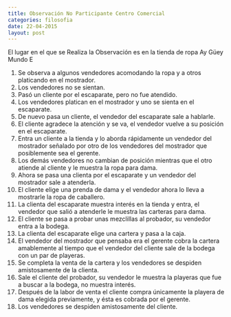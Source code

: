 ```yaml
---
title: Observación No Participante Centro Comercial
categories: filosofia
date: 22-04-2015
layout: post
---
```


El lugar en el que se Realiza la Observación es en la tienda de ropa Ay Güey Mundo E

1. Se observa a algunos vendedores acomodando la ropa y a otros platicando en el mostrador.
2. Los vendedores no se sientan.
3. Pasó un cliente por el escaparate, pero no fue atendido.
4. Los vendedores platican en el mostrador y uno se sienta en el escaparate.
5. De nuevo pasa un cliente, el vendedor del escaparate sale a hablarle.
6. El cliente agradece la atención y se va, el vendedor vuelve a su posición en el escaparate.
7. Entra un cliente a la tienda y lo aborda rápidamente un vendedor del mostrador señalado por otro de los vendedores del mostrador que posiblemente sea el gerente.
8. Los demás vendedores no cambian de posición mientras que el otro atiende al cliente y le muestra la ropa para dama.
9. Ahora se pasa una clienta por el escaparate y un vendedor del mostrador sale a atenderla.
10. El cliente elige una prenda de dama y el vendedor ahora lo lleva a mostrarle la ropa de caballero.
11. La clienta del escaparate muestra interés en la tienda y entra, el vendedor que salió a atenderle le muestra las carteras para dama.
12. El cliente se pasa a probar unas mezclillas al probador, su vendedor entra a la bodega.
13. La clienta del escaparate elige una cartera y pasa a la caja.
14. El vendedor del mostrador que pensaba era el gerente cobra la cartera amablemente al tiempo que el vendedor del cliente sale de la bodega con un par de playeras.
15. Se completa la venta de la cartera y los vendedores se despiden amistosamente de la clienta.
16. Sale el cliente del probador, su vendedor le muestra la playeras que fue a buscar a la bodega, no muestra interés.
17. Después de la labor de venta el cliente compra únicamente la playera de dama elegida previamente, y ésta es cobrada por el gerente.
18. Los vendedores se despiden amistosamente del cliente.